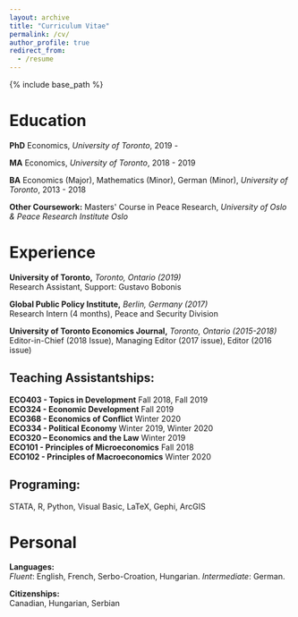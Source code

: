 ```yaml
---
layout: archive
title: "Curriculum Vitae"
permalink: /cv/
author_profile: true 
redirect_from:
  - /resume
---
```


{% include base_path %}

Education
======
**PhD** Economics, _University of Toronto_, 2019 - 

**MA** Economics, _University of Toronto_, 2018 - 2019

**BA** Economics (Major), Mathematics (Minor), German (Minor), _University of Toronto_, 2013 - 2018

**Other Coursework:** Masters' Course in Peace Research, _University of Oslo & Peace Research Institute Oslo_



Experience
======
**University of Toronto,** _Toronto, Ontario (2019)_ <br>
Research Assistant, Support: Gustavo Bobonis

**Global Public Policy Institute,** _Berlin, Germany (2017)_ <br>
Research Intern (4 months), Peace and Security Division

**University of Toronto Economics Journal,** _Toronto, Ontario (2015-2018)_<br>
Editor-in-Chief (2018 Issue),  Managing Editor (2017 issue), Editor (2016 issue)

## Teaching Assistantships:
**ECO403 - Topics in Development** Fall 2018, Fall 2019 <br>
**ECO324 - Economic Development** Fall 2019 <br> 
**ECO368 - Economics of Conflict** Winter 2020 <br>
**ECO334 - Political Economy** Winter 2019, Winter 2020 <br>
**ECO320 – Economics and the Law** Winter 2019  <br>
**ECO101 - Principles of Microeconomics** Fall 2018 <br>
**ECO102 - Principles of Macroeconomics** Winter 2020 <br>


## Programing:
STATA, R, Python, Visual Basic, LaTeX, Gephi, ArcGIS

Personal
=========

**Languages:** <br>
_Fluent_: English, French, Serbo-Croation, Hungarian. _Intermediate_: German. 

**Citizenships:**<br>
Canadian, Hungarian, Serbian

